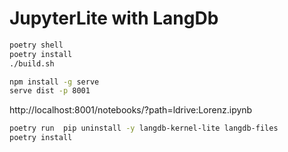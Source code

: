 # JupyterLite with LangDb
```bash
poetry shell
poetry install
./build.sh

npm install -g serve
serve dist -p 8001
```

http://localhost:8001/notebooks/?path=ldrive:Lorenz.ipynb


```bash
poetry run  pip uninstall -y langdb-kernel-lite langdb-files
poetry install
```